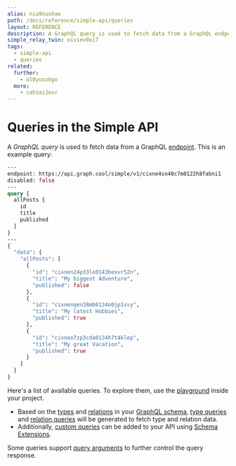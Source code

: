 ```yaml
---
alias: nia9nushae
path: /docs/reference/simple-api/queries
layout: REFERENCE
description: A GraphQL query is used to fetch data from a GraphQL endpoint.
simple_relay_twin: oiviev0xi7
tags:
  - simple-api
  - queries
related:
  further:
    - ol0yuoz6go
  more:
    - cahzai2eur
---
```


# Queries in the Simple API

A *GraphQL query* is used to fetch data from a GraphQL [endpoint](!alias-yahph3foch#project-endpoints). This is an example query:

```graphql
---
endpoint: https://api.graph.cool/simple/v1/cixne4sn40c7m0122h8fabni1
disabled: false
---
query {
  allPosts {
    id
    title
    published
  }
}
---
{
  "data": {
    "allPosts": [
      {
        "id": "cixnen24p33lo0143bexvr52n",
        "title": "My biggest Adventure",
        "published": false
      },
      {
        "id": "cixnenqen38mb0134o0jp1svy",
        "title": "My latest Hobbies",
        "published": true
      },
      {
        "id": "cixneo7zp3cda0134h7t4klep",
        "title": "My great Vacation",
        "published": true
      }
    ]
  }
}
```

Here's a list of available queries. To explore them, use the [playground](!alias-oe1ier4iej) inside your project.

* Based on the [types](!alias-ij2choozae) and [relations](!alias-goh5uthoc1) in your [GraphQL schema](!alias-ahwoh2fohj), [type queries](!alias-chuilei3ce) and [relation queries](!alias-aihaeph5ip) will be generated to fetch type and relation data.
* Additionally, [custom queries](!alias-) can be added to your API using [Schema Extensions](!alias-xohbu7uf2e).

Some queries support [query arguments](!alias-on1yeiw7ph) to further control the query response.
